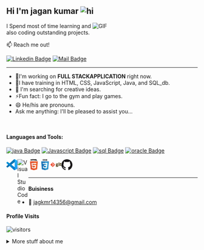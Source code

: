 
## Hi I'm jagan kumar <img src="https://user-images.githubusercontent.com/1303154/88677602-1635ba80-d120-11ea-84d8-d263ba5fc3c0.gif" width="28px" alt="hi">
<img align="right" alt="GIF" src="https://cdn.dribbble.com/users/99875/screenshots/6577029/2019-06-03_paddle-ball.gif" width="55%" height="50%" />

I Spend most of time learning and also coding outstanding projects.

:mailbox: Reach me out!


   [![Linkedin Badge](https://img.shields.io/badge/-jagan-0e76a8?style=flat&labelColor=0e76a8&logo=linkedin&logoColor=white)](https://linkedin.com/in/g-jagankmr17/) [![Mail Badge](https://img.shields.io/badge/-G_jagan_kumar-c0392b?style=flat&labelColor=c0392b&logo=gmail&logoColor=white)](mailto:jagkmr14356@gmail.com)
<hr>

<!-- TODO: Add last video link ?lipi=urn%3Ali%3Apage%3Ad_flagship3_feed%3BqYlpa%2BJaS5%2BwgJfFXSpkMQ%3D%3D -->

- 🔭I'm working on **FULL STACKAPPLICATION** right now.
- 🌱I have training in HTML, CSS, JavaScript, Java, and SQL_db.
- 🤕 I'm searching for creative ideas.
- ⚡Fun fact: I go to the gym and play games.
- 😄 He/his are pronouns.
- Ask me anything: I'll be pleased to assist you...
</br>

#### Languages and Tools:

<!-- TODO: Make technologies links takes you to repositories -->

[![java Badge](https://img.shields.io/badge/-java-61DBFB?style=for-the-badge&labelColor=black&logo=java&logoColor=61DBFB)](#) [![Javascript Badge](https://img.shields.io/badge/-Javascript-F0DB4F?style=for-the-badge&labelColor=black&logo=javascript&logoColor=F0DB4F)](#) [![sql Badge](https://img.shields.io/badge/-sql-3C873A?style=for-the-badge&labelColor=black&logo=oracle&logoColor=3C873A)](#) 
[![oracle Badge](https://img.shields.io/badge/-oracle-e535ab?style=for-the-badge&labelColor=black&logo=oracle&logoColor=e535ab)](#)

<img align="left" alt="Visual Studio Code" width="29px" src="https://raw.githubusercontent.com/github/explore/80688e429a7d4ef2fca1e82350fe8e3517d3494d/topics/visual-studio-code/visual-studio-code.png" />

<img align="left" alt="Visual Studio Code" width="29px" src="https://cdn.freebiesupply.com/logos/large/2x/eclipse-11-logo-png-transparent.png"/>

<img align="left" alt="HTML5" width="29px" src="https://raw.githubusercontent.com/github/explore/80688e429a7d4ef2fca1e82350fe8e3517d3494d/topics/html/html.png" />

<img align="left" alt="CSS3" width="29px" src="https://raw.githubusercontent.com/github/explore/80688e429a7d4ef2fca1e82350fe8e3517d3494d/topics/css/css.png" />

<img align="left" alt="Git" width="29px" src="https://raw.githubusercontent.com/github/explore/80688e429a7d4ef2fca1e82350fe8e3517d3494d/topics/git/git.png" />

<img align="left" alt="GitHub" width="29px" src="https://raw.githubusercontent.com/github/explore/78df643247d429f6cc873026c0622819ad797942/topics/github/github.png" />
</br>
</br>


<hr>


#### Buisiness
<!--- :paperclip: [My Resume](https://github.com/dharmapra2/dharmapra2/blob/master/resumes/resume_dharma.pdf)-->
- :email: jagkmr14356@gmail.com


#### Profile Visits 

![visitors](https://visitor-badge.glitch.me/badge?page_id=jaks17.jaks17)

<details>
<summary>
  More stuff about me
</summary>

<br >

<!-- I love sharing knowledge and putting tutorials, courses and posts together for helping other developers, and tjat's why CoderOne Youtube Channel exists! -->

<!-- #### What is CoderOne?

CoderOne is a youtube channel for learning Web/Mobile development, coding and design. Including new technologies and frameworks and anything really related to development world. -->

#### Coding Stats

![coading](https://github-readme-stats.vercel.app/api/top-langs/?username=jaks17)


#### Github Stats

![Ipenywis's github stats](https://github-readme-stats.vercel.app/api?username=jaks17&count_private=true&theme=tokyonight&hide=contribs,prs)

</details>
